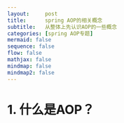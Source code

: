 ```yaml
---
layout:     post
title:      spring AOP的相关概念
subtitle:   从整体上先认识AOP的一些概念
categories: [spring AOP专题]
mermaid: false
sequence: false
flow: false
mathjax: false
mindmap: false
mindmap2: false
---
```


# 1. 什么是AOP？